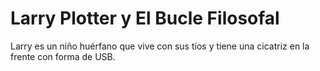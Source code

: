 # Larry Plotter y El Bucle Filosofal 

Larry es un niño huérfano que vive con sus tíos y tiene una cicatriz en la 
frente con forma de USB. 


